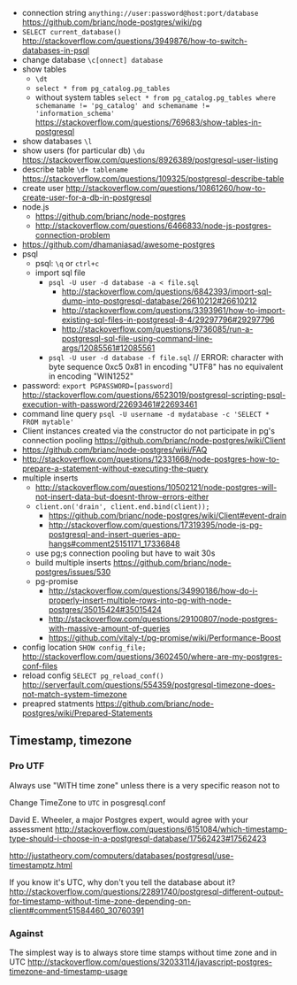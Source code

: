 - connection string `anything://user:password@host:port/database` https://github.com/brianc/node-postgres/wiki/pg
- `SELECT current_database()` http://stackoverflow.com/questions/3949876/how-to-switch-databases-in-psql
- change database `\c[onnect] database`
- show tables
  - `\dt`
  - `select * from pg_catalog.pg_tables`
  - without system tables `select * from pg_catalog.pg_tables where schemaname != 'pg_catalog' and schemaname != 'information_schema'` https://stackoverflow.com/questions/769683/show-tables-in-postgresql
- show databases `\l`
- show users (for particular db) `\du` https://stackoverflow.com/questions/8926389/postgresql-user-listing
- describe table `\d+ tablename` https://stackoverflow.com/questions/109325/postgresql-describe-table
- create user http://stackoverflow.com/questions/10861260/how-to-create-user-for-a-db-in-postgresql
- node.js
  - https://github.com/brianc/node-postgres
  - http://stackoverflow.com/questions/6466833/node-js-postgres-connection-problem
- https://github.com/dhamaniasad/awesome-postgres
- psql
  - psql: `\q` or `ctrl+c`
  - import sql file
    - `psql -U user -d database -a < file.sql`
      - http://stackoverflow.com/questions/6842393/import-sql-dump-into-postgresql-database/26610212#26610212
      - http://stackoverflow.com/questions/3393961/how-to-import-existing-sql-files-in-postgresql-8-4/29297796#29297796
      - http://stackoverflow.com/questions/9736085/run-a-postgresql-sql-file-using-command-line-args/12085561#12085561
    - `psql -U user -d database -f file.sql` // ERROR:  character with byte sequence 0xc5 0x81 in encoding "UTF8" has no equivalent in encoding "WIN1252"
- password: `export PGPASSWORD=[password]` http://stackoverflow.com/questions/6523019/postgresql-scripting-psql-execution-with-password/22693461#22693461
- command line query `psql -U username -d mydatabase -c 'SELECT * FROM mytable'`
- Client instances created via the constructor do not participate in pg's connection pooling https://github.com/brianc/node-postgres/wiki/Client
- https://github.com/brianc/node-postgres/wiki/FAQ
- http://stackoverflow.com/questions/12331668/node-postgres-how-to-prepare-a-statement-without-executing-the-query
- multiple inserts
  - http://stackoverflow.com/questions/10502121/node-postgres-will-not-insert-data-but-doesnt-throw-errors-either
  - `client.on('drain', client.end.bind(client));`
    - https://github.com/brianc/node-postgres/wiki/Client#event-drain
    - http://stackoverflow.com/questions/17319395/node-js-pg-postgresql-and-insert-queries-app-hangs#comment25151171_17336848
  - use pg;s connection pooling but have to wait 30s
  - build multiple inserts https://github.com/brianc/node-postgres/issues/530
  - pg-promise
    - http://stackoverflow.com/questions/34990186/how-do-i-properly-insert-multiple-rows-into-pg-with-node-postgres/35015424#35015424
    - http://stackoverflow.com/questions/29100807/node-postgres-with-massive-amount-of-queries
    - https://github.com/vitaly-t/pg-promise/wiki/Performance-Boost
- config location `SHOW config_file;` http://stackoverflow.com/questions/3602450/where-are-my-postgres-conf-files
- reload config `SELECT pg_reload_conf()` http://serverfault.com/questions/554359/postgresql-timezone-does-not-match-system-timezone
- preapred statments https://github.com/brianc/node-postgres/wiki/Prepared-Statements

## Timestamp, timezone

### Pro UTF

Always use "WITH time zone" unless there is a very specific reason not to

Change TimeZone to `UTC` in posgresql.conf

David E. Wheeler, a major Postgres expert, would agree with your assessment
http://stackoverflow.com/questions/6151084/which-timestamp-type-should-i-choose-in-a-postgresql-database/17562423#17562423

http://justatheory.com/computers/databases/postgresql/use-timestamptz.html

If you know it's UTC, why don't you tell the database about it? http://stackoverflow.com/questions/22891740/postgresql-different-output-for-timestamp-without-time-zone-depending-on-client#comment51584460_30760391

### Against

The simplest way is to always store time stamps without time zone and in UTC http://stackoverflow.com/questions/32033114/javascript-postgres-timezone-and-timestamp-usage

